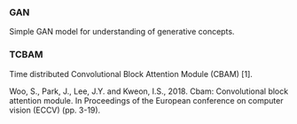 ### GAN
Simple GAN  model for understanding of generative concepts.

### TCBAM
Time distributed Convolutional Block Attention Module (CBAM) [1].



















Woo, S., Park, J., Lee, J.Y. and Kweon, I.S., 2018. Cbam: Convolutional block attention module. In Proceedings of the European conference on computer vision (ECCV) (pp. 3-19).




